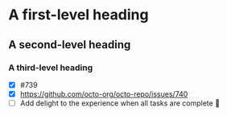 # A first-level heading
## A second-level heading
### A third-level heading


- [x] #739
- [x] https://github.com/octo-org/octo-repo/issues/740
- [ ] Add delight to the experience when all tasks are complete :tada:
